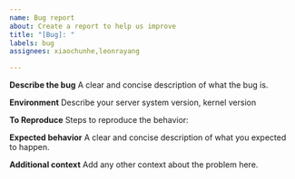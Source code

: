 ```yaml
---
name: Bug report
about: Create a report to help us improve
title: "[Bug]: "
labels: bug
assignees: xiaochunhe,leonrayang

---
```


**Describe the bug**
A clear and concise description of what the bug is.

**Environment**
Describe your server system version, kernel version

**To Reproduce**
Steps to reproduce the behavior:

**Expected behavior**
A clear and concise description of what you expected to happen.

**Additional context**
Add any other context about the problem here.
